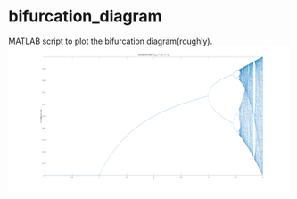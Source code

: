 # bifurcation_diagram

MATLAB script to plot the bifurcation diagram(roughly).
![birofcation_example](bifurcation_diagram.png)

